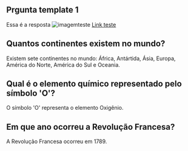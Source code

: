 

## Prgunta template 1
Essa é a resposta
![imagemteste](../assets/images/imagem?.png)
[Link teste](https://teste)

## Quantos continentes existem no mundo?
Existem sete continentes no mundo: África, Antártida, Ásia, Europa, América do Norte, América do Sul e Oceania.

## Qual é o elemento químico representado pelo símbolo 'O'?
O símbolo 'O' representa o elemento Oxigênio.


## Em que ano ocorreu a Revolução Francesa?
A Revolução Francesa ocorreu em 1789.


